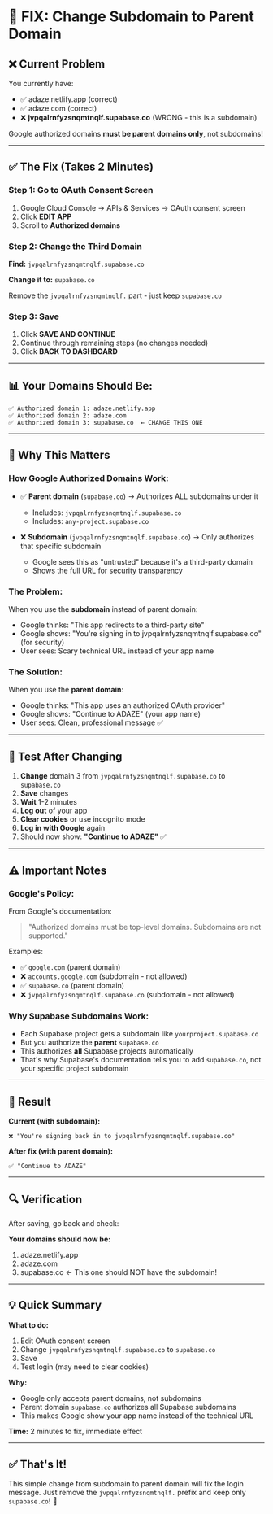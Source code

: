 # 🔧 FIX: Change Subdomain to Parent Domain

## ❌ Current Problem

You currently have:
- ✅ adaze.netlify.app (correct)
- ✅ adaze.com (correct)
- ❌ **jvpqalrnfyzsnqmtnqlf.supabase.co** (WRONG - this is a subdomain)

Google authorized domains **must be parent domains only**, not subdomains!

---

## ✅ The Fix (Takes 2 Minutes)

### Step 1: Go to OAuth Consent Screen

1. Google Cloud Console → APIs & Services → OAuth consent screen
2. Click **EDIT APP**
3. Scroll to **Authorized domains**

### Step 2: Change the Third Domain

**Find:** `jvpqalrnfyzsnqmtnqlf.supabase.co`

**Change it to:** `supabase.co`

Remove the `jvpqalrnfyzsnqmtnqlf.` part - just keep `supabase.co`

### Step 3: Save

1. Click **SAVE AND CONTINUE**
2. Continue through remaining steps (no changes needed)
3. Click **BACK TO DASHBOARD**

---

## 📊 Your Domains Should Be:

```
✅ Authorized domain 1: adaze.netlify.app
✅ Authorized domain 2: adaze.com
✅ Authorized domain 3: supabase.co  ← CHANGE THIS ONE
```

---

## 🎯 Why This Matters

### How Google Authorized Domains Work:

- ✅ **Parent domain** (`supabase.co`) → Authorizes ALL subdomains under it
  - Includes: `jvpqalrnfyzsnqmtnqlf.supabase.co`
  - Includes: `any-project.supabase.co`
  
- ❌ **Subdomain** (`jvpqalrnfyzsnqmtnqlf.supabase.co`) → Only authorizes that specific subdomain
  - Google sees this as "untrusted" because it's a third-party domain
  - Shows the full URL for security transparency

### The Problem:

When you use the **subdomain** instead of parent domain:
- Google thinks: "This app redirects to a third-party site"
- Google shows: "You're signing in to jvpqalrnfyzsnqmtnqlf.supabase.co" (for security)
- User sees: Scary technical URL instead of your app name

### The Solution:

When you use the **parent domain**:
- Google thinks: "This app uses an authorized OAuth provider"
- Google shows: "Continue to ADAZE" (your app name)
- User sees: Clean, professional message ✅

---

## 🧪 Test After Changing

1. **Change** domain 3 from `jvpqalrnfyzsnqmtnqlf.supabase.co` to `supabase.co`
2. **Save** changes
3. **Wait** 1-2 minutes
4. **Log out** of your app
5. **Clear cookies** or use incognito mode
6. **Log in with Google** again
7. Should now show: **"Continue to ADAZE"** ✅

---

## ⚠️ Important Notes

### Google's Policy:

From Google's documentation:
> "Authorized domains must be top-level domains. Subdomains are not supported."

Examples:
- ✅ `google.com` (parent domain)
- ❌ `accounts.google.com` (subdomain - not allowed)
- ✅ `supabase.co` (parent domain)
- ❌ `jvpqalrnfyzsnqmtnqlf.supabase.co` (subdomain - not allowed)

### Why Supabase Subdomains Work:

- Each Supabase project gets a subdomain like `yourproject.supabase.co`
- But you authorize the **parent** `supabase.co`
- This authorizes **all** Supabase projects automatically
- That's why Supabase's documentation tells you to add `supabase.co`, not your specific project subdomain

---

## 🎉 Result

**Current (with subdomain):**
```
❌ "You're signing back in to jvpqalrnfyzsnqmtnqlf.supabase.co"
```

**After fix (with parent domain):**
```
✅ "Continue to ADAZE"
```

---

## 🔍 Verification

After saving, go back and check:

**Your domains should now be:**
1. adaze.netlify.app
2. adaze.com
3. supabase.co ← This one should NOT have the subdomain!

---

## 💡 Quick Summary

**What to do:**
1. Edit OAuth consent screen
2. Change `jvpqalrnfyzsnqmtnqlf.supabase.co` to `supabase.co`
3. Save
4. Test login (may need to clear cookies)

**Why:**
- Google only accepts parent domains, not subdomains
- Parent domain `supabase.co` authorizes all Supabase subdomains
- This makes Google show your app name instead of the technical URL

**Time:** 2 minutes to fix, immediate effect

---

## ✅ That's It!

This simple change from subdomain to parent domain will fix the login message. Just remove the `jvpqalrnfyzsnqmtnqlf.` prefix and keep only `supabase.co`! 🚀
